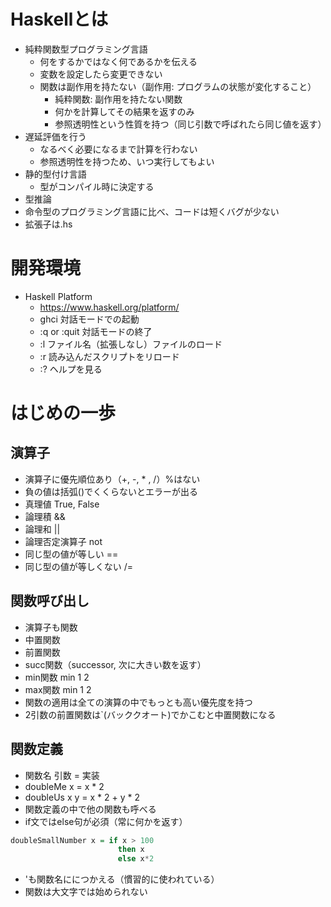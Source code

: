 # Haskellとは
 - 純粋関数型プログラミング言語
   - 何をするかではなく何であるかを伝える
   - 変数を設定したら変更できない
   - 関数は副作用を持たない（副作用: プログラムの状態が変化すること）
     - 純粋関数: 副作用を持たない関数
     - 何かを計算してその結果を返すのみ
     - 参照透明性という性質を持つ（同じ引数で呼ばれたら同じ値を返す）
 - 遅延評価を行う
   - なるべく必要になるまで計算を行わない
   - 参照透明性を持つため、いつ実行してもよい
 - 静的型付け言語
   - 型がコンパイル時に決定する
 - 型推論
 - 命令型のプログラミング言語に比べ、コードは短くバグが少ない
 - 拡張子は.hs
 
# 開発環境
 - Haskell Platform
   - https://www.haskell.org/platform/
   - ghci 対話モードでの起動
   - :q or :quit 対話モードの終了
   - :l ファイル名（拡張しなし）ファイルのロード
   - :r 読み込んだスクリプトをリロード
   - :? ヘルプを見る
   
# はじめの一歩
## 演算子
 - 演算子に優先順位あり（+, -, * , /）%はない
 - 負の値は括弧()でくくらないとエラーが出る
 - 真理値 True, False
 - 論理積 &&
 - 論理和 ||
 - 論理否定演算子 not
 - 同じ型の値が等しい ==
 - 同じ型の値が等しくない /=
 
## 関数呼び出し
 - 演算子も関数
 - 中置関数
 - 前置関数 
 - succ関数（successor, 次に大きい数を返す）
 - min関数 min 1 2
 - max関数 min 1 2
 - 関数の適用は全ての演算の中でもっとも高い優先度を持つ
 - 2引数の前置関数は\`(バッククオート)でかこむと中置関数になる
 
## 関数定義
 - 関数名 引数 = 実装
 - doubleMe x = x * 2
 - doubleUs x y = x * 2 + y * 2
 - 関数定義の中で他の関数も呼べる
 - if文ではelse句が必須（常に何かを返す）
```haskell
doubleSmallNumber x = if x > 100
                        then x
                        else x*2
```
 - 'も関数名ににつかえる（慣習的に使われている）
 - 関数は大文字では始められない
